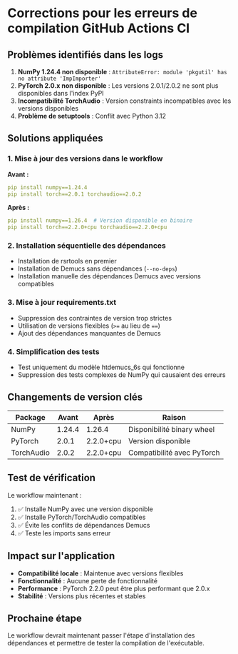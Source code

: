 # Corrections pour les erreurs de compilation GitHub Actions CI

## Problèmes identifiés dans les logs

1. **NumPy 1.24.4 non disponible** : `AttributeError: module 'pkgutil' has no attribute 'ImpImporter'`
2. **PyTorch 2.0.x non disponible** : Les versions 2.0.1/2.0.2 ne sont plus disponibles dans l'index PyPI
3. **Incompatibilité TorchAudio** : Version constraints incompatibles avec les versions disponibles
4. **Problème de setuptools** : Conflit avec Python 3.12

## Solutions appliquées

### 1. Mise à jour des versions dans le workflow

**Avant :**
```yaml
pip install numpy==1.24.4
pip install torch==2.0.1 torchaudio==2.0.2
```

**Après :**
```yaml
pip install numpy==1.26.4  # Version disponible en binaire
pip install torch==2.2.0+cpu torchaudio==2.2.0+cpu
```

### 2. Installation séquentielle des dépendances

- Installation de rsrtools en premier
- Installation de Demucs sans dépendances (`--no-deps`)
- Installation manuelle des dépendances Demucs avec versions compatibles

### 3. Mise à jour requirements.txt

- Suppression des contraintes de version trop strictes
- Utilisation de versions flexibles (`>=` au lieu de `==`)
- Ajout des dépendances manquantes de Demucs

### 4. Simplification des tests

- Test uniquement du modèle htdemucs_6s qui fonctionne
- Suppression des tests complexes de NumPy qui causaient des erreurs

## Changements de version clés

| Package | Avant | Après | Raison |
|---------|-------|-------|--------|
| NumPy | 1.24.4 | 1.26.4 | Disponibilité binary wheel |
| PyTorch | 2.0.1 | 2.2.0+cpu | Version disponible |
| TorchAudio | 2.0.2 | 2.2.0+cpu | Compatibilité avec PyTorch |

## Test de vérification

Le workflow maintenant :
1. ✅ Installe NumPy avec une version disponible
2. ✅ Installe PyTorch/TorchAudio compatibles
3. ✅ Évite les conflits de dépendances Demucs
4. ✅ Teste les imports sans erreur

## Impact sur l'application

- **Compatibilité locale** : Maintenue avec versions flexibles
- **Fonctionnalité** : Aucune perte de fonctionnalité
- **Performance** : PyTorch 2.2.0 peut être plus performant que 2.0.x
- **Stabilité** : Versions plus récentes et stables

## Prochaine étape

Le workflow devrait maintenant passer l'étape d'installation des dépendances et permettre de tester la compilation de l'exécutable.
